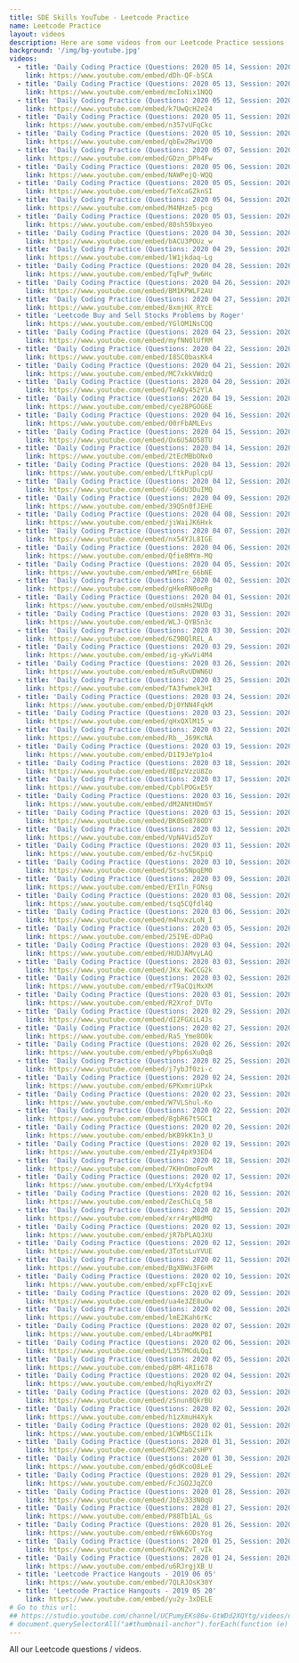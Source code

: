 ```yaml
---
title: SDE Skills YouTube - Leetcode Practice
name: Leetcode Practice
layout: videos
description: Here are some videos from our Leetcode Practice sessions
background: '/img/bg-youtube.jpg'
videos:
  - title: 'Daily Coding Practice (Questions: 2020 05 14, Session: 2020 05 15)'
    link: https://www.youtube.com/embed/dDh-QF-bSCA
  - title: 'Daily Coding Practice (Questions: 2020 05 13, Session: 2020 05 14)'
    link: https://www.youtube.com/embed/mcIoNix1NQQ
  - title: 'Daily Coding Practice (Questions: 2020 05 12, Session: 2020 05 13)'
    link: https://www.youtube.com/embed/k7UwQcH2e24
  - title: 'Daily Coding Practice (Questions: 2020 05 11, Session: 2020 05 12)'
    link: https://www.youtube.com/embed/n357vUFqCkc
  - title: 'Daily Coding Practice (Questions: 2020 05 10, Session: 2020 05 11)'
    link: https://www.youtube.com/embed/qbEw2RwiVQ0
  - title: 'Daily Coding Practice (Questions: 2020 05 07, Session: 2020 05 08)'
    link: https://www.youtube.com/embed/GDzn_DPh4Fw
  - title: 'Daily Coding Practice (Questions: 2020 05 06, Session: 2020 05 07)'
    link: https://www.youtube.com/embed/NAWPejQ-WQQ
  - title: 'Daily Coding Practice (Questions: 2020 05 05, Session: 2020 05 06)'
    link: https://www.youtube.com/embed/TeXcaGZknSI
  - title: 'Daily Coding Practice (Questions: 2020 05 04, Session: 2020 05 05)'
    link: https://www.youtube.com/embed/M4NHze5-pcg
  - title: 'Daily Coding Practice (Questions: 2020 05 03, Session: 2020 05 04)'
    link: https://www.youtube.com/embed/80sh59bxyeo
  - title: 'Daily Coding Practice (Questions: 2020 04 30, Session: 2020 05 01)'
    link: https://www.youtube.com/embed/bACU3POUz_w
  - title: 'Daily Coding Practice (Questions: 2020 04 29, Session: 2020 04 30)'
    link: https://www.youtube.com/embed/lW1jkdaq-Lg
  - title: 'Daily Coding Practice (Questions: 2020 04 28, Session: 2020 04 29)'
    link: https://www.youtube.com/embed/TqFwP_9w6Hc
  - title: 'Daily Coding Practice (Questions: 2020 04 26, Session: 2020 04 27)'
    link: https://www.youtube.com/embed/BM1KPWLF2AU
  - title: 'Daily Coding Practice (Questions: 2020 04 27, Session: 2020 04 28)'
    link: https://www.youtube.com/embed/8xmjHX_RYcE
  - title: 'Leetcode Buy and Sell Stocks Problems by Roger'
    link: https://www.youtube.com/embed/YGlOM1NsCQQ
  - title: 'Daily Coding Practice (Questions: 2020 04 23, Session: 2020 04 24)'
    link: https://www.youtube.com/embed/myfNN0lUfRM
  - title: 'Daily Coding Practice (Questions: 2020 04 22, Session: 2020 04 23)'
    link: https://www.youtube.com/embed/I8SC0basKk4
  - title: 'Daily Coding Practice (Questions: 2020 04 21, Session: 2020 04 22)'
    link: https://www.youtube.com/embed/MC7xkkVWdzQ
  - title: 'Daily Coding Practice (Questions: 2020 04 20, Session: 2020 04 21)'
    link: https://www.youtube.com/embed/TeAQy452YlA
  - title: 'Daily Coding Practice (Questions: 2020 04 19, Session: 2020 04 20)'
    link: https://www.youtube.com/embed/cye28PGOG6E
  - title: 'Daily Coding Practice (Questions: 2020 04 16, Session: 2020 04 17)'
    link: https://www.youtube.com/embed/00rFbAMLEvs
  - title: 'Daily Coding Practice (Questions: 2020 04 15, Session: 2020 04 16)'
    link: https://www.youtube.com/embed/Ox6U5AO58TU
  - title: 'Daily Coding Practice (Questions: 2020 04 14, Session: 2020 04 15)'
    link: https://www.youtube.com/embed/2tEcMBbONx0
  - title: 'Daily Coding Practice (Questions: 2020 04 13, Session: 2020 04 14)'
    link: https://www.youtube.com/embed/LftkPuplcpU
  - title: 'Daily Coding Practice (Questions: 2020 04 12, Session: 2020 04 13)'
    link: https://www.youtube.com/embed/-G6dU3DuIMQ
  - title: 'Daily Coding Practice (Questions: 2020 04 09, Session: 2020 04 10)'
    link: https://www.youtube.com/embed/39QSn0fJEHE
  - title: 'Daily Coding Practice (Questions: 2020 04 08, Session: 2020 04 09)'
    link: https://www.youtube.com/embed/jiWaiJK6Hxk
  - title: 'Daily Coding Practice (Questions: 2020 04 07, Session: 2020 04 08)'
    link: https://www.youtube.com/embed/nx54YJL8IGE
  - title: 'Daily Coding Practice (Questions: 2020 04 06, Session: 2020 04 07)'
    link: https://www.youtube.com/embed/Qfie8MYm-MQ
  - title: 'Daily Coding Practice (Questions: 2020 04 05, Session: 2020 04 06)'
    link: https://www.youtube.com/embed/WMIre_66bNE
  - title: 'Daily Coding Practice (Questions: 2020 04 02, Session: 2020 04 03)'
    link: https://www.youtube.com/embed/gHkeRN0oeRg
  - title: 'Daily Coding Practice (Questions: 2020 04 01, Session: 2020 04 02)'
    link: https://www.youtube.com/embed/oUsmHs2NUDg
  - title: 'Daily Coding Practice (Questions: 2020 03 31, Session: 2020 04 01)'
    link: https://www.youtube.com/embed/WLJ-QYB5n3c
  - title: 'Daily Coding Practice (Questions: 2020 03 30, Session: 2020 03 31)'
    link: https://www.youtube.com/embed/6Z9BQlREL_A
  - title: 'Daily Coding Practice (Questions: 2020 03 29, Session: 2020 03 30)'
    link: https://www.youtube.com/embed/ig-yKwVi4M4
  - title: 'Daily Coding Practice (Questions: 2020 03 26, Session: 2020 03 27)'
    link: https://www.youtube.com/embed/m5uRvUDWN6U
  - title: 'Daily Coding Practice (Questions: 2020 03 25, Session: 2020 03 26)'
    link: https://www.youtube.com/embed/TA3fwmek3HI
  - title: 'Daily Coding Practice (Questions: 2020 03 24, Session: 2020 03 25)'
    link: https://www.youtube.com/embed/Dj0YNN4FqkM
  - title: 'Daily Coding Practice (Questions: 2020 03 23, Session: 2020 03 24)'
    link: https://www.youtube.com/embed/qHxQXlM15_w
  - title: 'Daily Coding Practice (Questions: 2020 03 22, Session: 2020 03 23)'
    link: https://www.youtube.com/embed/Rb__J69KcNA
  - title: 'Daily Coding Practice (Questions: 2020 03 19, Session: 2020 03 20)'
    link: https://www.youtube.com/embed/D1I9JeYp1o4
  - title: 'Daily Coding Practice (Questions: 2020 03 18, Session: 2020 03 19)'
    link: https://www.youtube.com/embed/8EpzVzzU8Zo
  - title: 'Daily Coding Practice (Questions: 2020 03 17, Session: 2020 03 18)'
    link: https://www.youtube.com/embed/CpblPOGxE5Y
  - title: 'Daily Coding Practice (Questions: 2020 03 16, Session: 2020 03 17)'
    link: https://www.youtube.com/embed/dM2ANtHDmSY
  - title: 'Daily Coding Practice (Questions: 2020 03 15, Session: 2020 03 16)'
    link: https://www.youtube.com/embed/BK0Se878ODY
  - title: 'Daily Coding Practice (Questions: 2020 03 12, Session: 2020 03 13)'
    link: https://www.youtube.com/embed/VpN4Vid5ZoY
  - title: 'Daily Coding Practice (Questions: 2020 03 11, Session: 2020 03 12)'
    link: https://www.youtube.com/embed/6z-hvC5KpiQ
  - title: 'Daily Coding Practice (Questions: 2020 03 10, Session: 2020 03 11)'
    link: https://www.youtube.com/embed/Stso5NpqEM0
  - title: 'Daily Coding Practice (Questions: 2020 03 09, Session: 2020 03 10)'
    link: https://www.youtube.com/embed/EYIln_FONsg
  - title: 'Daily Coding Practice (Questions: 2020 03 08, Session: 2020 03 09)'
    link: https://www.youtube.com/embed/tsq5CQfdl4Q
  - title: 'Daily Coding Practice (Questions: 2020 03 06, Session: 2020 03 08)'
    link: https://www.youtube.com/embed/m4hvxzLoN_I
  - title: 'Daily Coding Practice (Questions: 2020 03 05, Session: 2020 03 06)'
    link: https://www.youtube.com/embed/25I9E-dDPaQ
  - title: 'Daily Coding Practice (Questions: 2020 03 04, Session: 2020 03 05)'
    link: https://www.youtube.com/embed/HUDJAMvyLAQ
  - title: 'Daily Coding Practice (Questions: 2020 03 03, Session: 2020 03 04)'
    link: https://www.youtube.com/embed/JKx_KwCCG2k
  - title: 'Daily Coding Practice (Questions: 2020 03 02, Session: 2020 03 03)'
    link: https://www.youtube.com/embed/rT9aCQiMxXM
  - title: 'Daily Coding Practice (Questions: 2020 03 01, Session: 2020 03 02)'
    link: https://www.youtube.com/embed/R2Xrof_DVTo
  - title: 'Daily Coding Practice (Questions: 2020 02 29, Session: 2020 03 01)'
    link: https://www.youtube.com/embed/dI2FGXiL4Js
  - title: 'Daily Coding Practice (Questions: 2020 02 27, Session: 2020 02 28)'
    link: https://www.youtube.com/embed/Ra5_Yme8O0k
  - title: 'Daily Coding Practice (Questions: 2020 02 26, Session: 2020 02 27)'
    link: https://www.youtube.com/embed/yPbp6sXu0q8
  - title: 'Daily Coding Practice (Questions: 2020 02 25, Session: 2020 02 26)'
    link: https://www.youtube.com/embed/j7ybJf0zi-c
  - title: 'Daily Coding Practice (Questions: 2020 02 24, Session: 2020 02 25)'
    link: https://www.youtube.com/embed/6PKxmriUPxk
  - title: 'Daily Coding Practice (Questions: 2020 02 23, Session: 2020 02 24)'
    link: https://www.youtube.com/embed/W7VLShul-Ko
  - title: 'Daily Coding Practice (Questions: 2020 02 22, Session: 2020 02 23)'
    link: https://www.youtube.com/embed/8gbR67t5GCI
  - title: 'Daily Coding Practice (Questions: 2020 02 20, Session: 2020 02 21)'
    link: https://www.youtube.com/embed/bKB9kK1n3_U
  - title: 'Daily Coding Practice (Questions: 2020 02 19, Session: 2020 02 20)'
    link: https://www.youtube.com/embed/ZIy4pX93ED4
  - title: 'Daily Coding Practice (Questions: 2020 02 18, Session: 2020 02 19)'
    link: https://www.youtube.com/embed/7KHnOmoFovM
  - title: 'Daily Coding Practice (Questions: 2020 02 17, Session: 2020 02 18)'
    link: https://www.youtube.com/embed/LYXy4cfpt94
  - title: 'Daily Coding Practice (Questions: 2020 02 16, Session: 2020 02 17)'
    link: https://www.youtube.com/embed/ZesChLCq_58
  - title: 'Daily Coding Practice (Questions: 2020 02 15, Session: 2020 02 16)'
    link: https://www.youtube.com/embed/xrr4ryM8dMQ
  - title: 'Daily Coding Practice (Questions: 2020 02 13, Session: 2020 02 14)'
    link: https://www.youtube.com/embed/jR7bPLAQJXU
  - title: 'Daily Coding Practice (Questions: 2020 02 12, Session: 2020 02 13)'
    link: https://www.youtube.com/embed/3TotsLuYVUE
  - title: 'Daily Coding Practice (Questions: 2020 02 11, Session: 2020 02 12)'
    link: https://www.youtube.com/embed/BgXBWu3F6HM
  - title: 'Daily Coding Practice (Questions: 2020 02 10, Session: 2020 02 11)'
    link: https://www.youtube.com/embed/xpFFcIqjxvE
  - title: 'Daily Coding Practice (Questions: 2020 02 09, Session: 2020 02 10)'
    link: https://www.youtube.com/embed/ua4e3ZE8uOw
  - title: 'Daily Coding Practice (Questions: 2020 02 08, Session: 2020 02 09)'
    link: https://www.youtube.com/embed/lmE2Kah6rKc
  - title: 'Daily Coding Practice (Questions: 2020 02 07, Session: 2020 02 08)'
    link: https://www.youtube.com/embed/L4braoMKPBI
  - title: 'Daily Coding Practice (Questions: 2020 02 06, Session: 2020 02 07)'
    link: https://www.youtube.com/embed/L357MCdLQqI
  - title: 'Daily Coding Practice (Questions: 2020 02 05, Session: 2020 02 06)'
    link: https://www.youtube.com/embed/pBM-4RIi678
  - title: 'Daily Coding Practice (Questions: 2020 02 04, Session: 2020 02 05)'
    link: https://www.youtube.com/embed/hqRiyoxMrZY
  - title: 'Daily Coding Practice (Questions: 2020 02 03, Session: 2020 02 04)'
    link: https://www.youtube.com/embed/zSnun8QkrBU
  - title: 'Daily Coding Practice (Questions: 2020 02 02, Session: 2020 02 03)'
    link: https://www.youtube.com/embed/h1zXmuH4Xyk
  - title: 'Daily Coding Practice (Questions: 2020 02 01, Session: 2020 02 02)'
    link: https://www.youtube.com/embed/1CWMbSCIiIk
  - title: 'Daily Coding Practice (Questions: 2020 01 31, Session: 2020 02 01)'
    link: https://www.youtube.com/embed/M5C2ab2sHPY
  - title: 'Daily Coding Practice (Questions: 2020 01 30, Session: 2020 01 31)'
    link: https://www.youtube.com/embed/g6dKcoO8LeE
  - title: 'Daily Coding Practice (Questions: 2020 01 29, Session: 2020 01 30)'
    link: https://www.youtube.com/embed/FcJGO2JqZC0
  - title: 'Daily Coding Practice (Questions: 2020 01 28, Session: 2020 01 29)'
    link: https://www.youtube.com/embed/JbEv333N0qU
  - title: 'Daily Coding Practice (Questions: 2020 01 27, Session: 2020 01 28)'
    link: https://www.youtube.com/embed/P88Tb1AL_Gs
  - title: 'Daily Coding Practice (Questions: 2020 01 26, Session: 2020 01 27)'
    link: https://www.youtube.com/embed/r6Wk6ODsYog
  - title: 'Daily Coding Practice (Questions: 2020 01 25, Session: 2020 01 26)'
    link: https://www.youtube.com/embed/KoONZvT_vIk
  - title: 'Daily Coding Practice (Questions: 2020 01 24, Session: 2020 01 25)'
    link: https://www.youtube.com/embed/u6RJrgjXB_U
  - title: 'Leetcode Practice Hangouts - 2019 06 05'
    link: https://www.youtube.com/embed/7QLRJOsK30Y  
  - title: 'Leetcode Practice Hangouts - 2019 05 20'
    link: https://www.youtube.com/embed/yu2y-3xDELE  
# Go to this url: 
## https://studio.youtube.com/channel/UCPumyEKs86w-GtWDd2XQYtg/videos/upload?filter=%5B%5D&sort=%7B%22columnType%22%3A%22date%22%2C%22sortOrder%22%3A%22DESCENDING%22%7D
# document.querySelectorAll("a#thumbnail-anchor").forEach(function (e) { console.log(e.getAttribute('href')+" # " + e.getAttribute('aria-label')); } );;
---
```

All our Leetcode questions / videos.